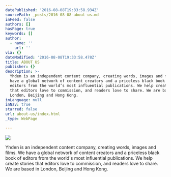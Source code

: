 ```yaml
---
datePublished: '2016-08-08T19:33:58.934Z'
sourcePath: _posts/2016-08-08-about-us.md
inFeed: false
authors: []
hasPage: true
keywords: []
author:
  - name: ''
    url: ''
via: {}
dateModified: '2016-08-08T19:33:58.478Z'
title: ABOUT US
publisher: {}
description: >-
  Yhden is an independent content company, creating words, images and films. We
  have a global network of content creators and a priceless black book of
  editors from the world’s most influential publications. We help create stories
  that editors love to commission, and readers love to share. We are based in
  London, Beijing and Hong Kong.
inLanguage: null
inNav: true
starred: false
url: about-us/index.html
_type: WebPage

---
```

![](https://the-grid-user-content.s3-us-west-2.amazonaws.com/29c445c3-82e8-4fba-bb7b-cfd20b507aee.png)

Yhden is an independent content company, creating words, images and films. We have a global network of content creators and a priceless black book of editors from the world's most influential publications. We help create stories that editors love to commission, and readers love to share. We are based in London, Beijing and Hong Kong.